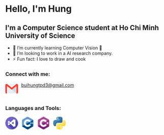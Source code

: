 # Hello, I'm Hung


## I'm a Computer Science student at Ho Chi Minh University of Science
- 🌱 I’m currently learning Computer Vision 🤣
- 👯 I’m looking to work in a AI research company.
- ⚡ Fun fact: I love to draw and cook

### Connect with me:

<img align="left" alt="website" src = "./img/gmail.png" width="40" style="padding-right:10px;"/> buihungtpd3@gmail.com

<br/>

### Languages and Tools:
<img align="left" alt="website" src = "./img/visual-studio.png" width="40" style="padding-right:10px;"/>
<img align="left" alt="website" src = "./img/c-.png" width="40" style="padding-right:10px;"/>
<img align="left" alt="website" src = "./img/c-sharp.png" width="40" style="padding-right:10px;"/>
<img align="left" alt="website" src = "./img/python.png" width="40" style="padding-right:10px;"/>
